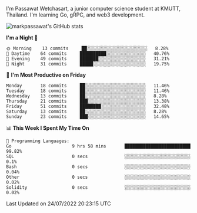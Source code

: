 
I'm Passawat Wetchasart, a junior computer science student at KMUTT, Thailand. I'm learning Go, gRPC, and web3 development.


![markpassawat's GitHub stats](https://github-readme-stats.vercel.app/api?username=markpassawat&show_icons=true&theme=radical)

<!--START_SECTION:waka-->
**I'm a Night 🦉** 

```text
🌞 Morning    13 commits     ██░░░░░░░░░░░░░░░░░░░░░░░   8.28% 
🌆 Daytime    64 commits     ██████████░░░░░░░░░░░░░░░   40.76% 
🌃 Evening    49 commits     ███████░░░░░░░░░░░░░░░░░░   31.21% 
🌙 Night      31 commits     █████░░░░░░░░░░░░░░░░░░░░   19.75%

```
📅 **I'm Most Productive on Friday** 

```text
Monday       18 commits     ██░░░░░░░░░░░░░░░░░░░░░░░   11.46% 
Tuesday      18 commits     ██░░░░░░░░░░░░░░░░░░░░░░░   11.46% 
Wednesday    13 commits     ██░░░░░░░░░░░░░░░░░░░░░░░   8.28% 
Thursday     21 commits     ███░░░░░░░░░░░░░░░░░░░░░░   13.38% 
Friday       51 commits     ████████░░░░░░░░░░░░░░░░░   32.48% 
Saturday     13 commits     ██░░░░░░░░░░░░░░░░░░░░░░░   8.28% 
Sunday       23 commits     ███░░░░░░░░░░░░░░░░░░░░░░   14.65%

```


📊 **This Week I Spent My Time On** 

```text
💬 Programming Languages: 
Go                       9 hrs 58 mins       █████████████████████████   99.82% 
SQL                      0 secs              ░░░░░░░░░░░░░░░░░░░░░░░░░   0.1% 
Bash                     0 secs              ░░░░░░░░░░░░░░░░░░░░░░░░░   0.04% 
Other                    0 secs              ░░░░░░░░░░░░░░░░░░░░░░░░░   0.02% 
Solidity                 0 secs              ░░░░░░░░░░░░░░░░░░░░░░░░░   0.02%

```


 Last Updated on 24/07/2022 20:23:15 UTC
<!--END_SECTION:waka-->

<!--
**markpassawat/markpassawat** is a ✨ _special_ ✨ repository because its `README.md` (this file) appears on your GitHub profile.

Here are some ideas to get you started:

- 🔭 I’m currently working on ...
- 🌱 I’m currently learning ...
- 👯 I’m looking to collaborate on ...
- 🤔 I’m looking for help with ...
- 💬 Ask me about ...
- 📫 How to reach me: ...
- 😄 Pronouns: He/Him
- ⚡ Fun fact: ...
-->
